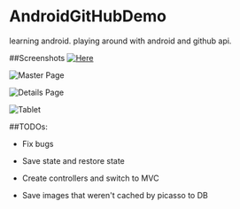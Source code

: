 # AndroidGitHubDemo
learning android. playing around with android and github api. 

##Screenshots
[![Here](http://i.imgur.com/oZENiR0.png)](https://www.youtube.com/watch?v=k3aFyms3qm0&feature=youtu.be)



![Master Page](http://i.imgur.com/vrTIB6z.png)

![Details Page](http://i.imgur.com/aRArPA3.png)

![Tablet](http://i.imgur.com/39o5YMy.png)

##TODOs:
* Fix bugs

* Save state and restore state

* Create controllers and switch to MVC

* Save images that weren't cached by picasso to DB

